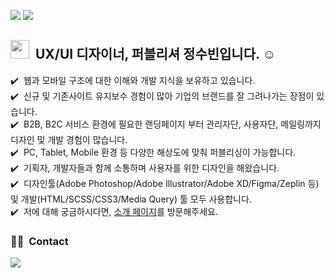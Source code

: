 <a href="http://subin529.dothome.co.kr/"><img src="https://img.shields.io/badge/WebPorfoilo-link-blue"/></a>
<a href="https://sbjung.oopy.io/"><img src="https://img.shields.io/badge/DocsPorfoilo-link-blue"/></a>


## <img src="https://raw.githubusercontent.com/iampavangandhi/iampavangandhi/master/gifs/Hi.gif" width="30px"> &nbsp;UX/UI 디자이너, 퍼블리셔 정수빈입니다. ☺️

✔️ &nbsp;웹과 모바일 구조에 대한 이해와 개발 지식을 보유하고 있습니다.\
✔️ &nbsp;신규 및 기존사이트 유지보수 경험이 많아 기업의 브랜드를 잘 그려나가는 장점이 있습니다.\
✔️ &nbsp;B2B, B2C 서비스 환경에 필요한 랜딩페이지 부터 관리자단, 사용자단, 메일링까지 디자인 및 개발 경험이 많습니다.\
✔️ &nbsp;PC, Tablet, Mobile 환경 등 다양한 해상도에 맞춰 퍼블리싱이 가능합니다.\
✔️ &nbsp;기획자, 개발자들과 함께 소통하며 사용자를 위한 디자인을 해왔습니다. \
✔️ &nbsp;디자인툴(Adobe Photoshop/Adobe Illustrator/Adobe XD/Figma/Zeplin 등) 및 개발(HTML/SCSS/CSS3/Media Query) 툴 모두 사용합니다.  \
✔️ &nbsp;저에 대해 궁금하시다면, <a href="https://sbjung.oopy.io/">소개 페이지</a>를 방문해주세요.

### 🤝🏻 &nbsp;Contact
<a href="mailto:529blossom@gmail.com"><img src="https://img.shields.io/badge/-529blossom@gmail.com-D14836?style=flat&logo=Gmail&logoColor=white"/></a>
